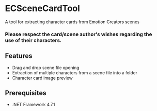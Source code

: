 # ECSceneCardTool
A tool for extracting character cards from Emotion Creators scenes

### Please respect the card/scene author's wishes regarding the use of their characters.

## Features
- Drag and drop scene file opening
- Extraction of multiple characters from a scene file into a folder
- Character card image preview

## Prerequisites
- .NET Framework 4.7.1
